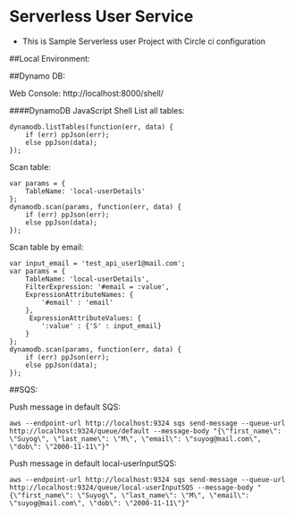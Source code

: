 # Serverless User Service

- This is Sample Serverless user Project with Circle ci configuration


##Local Environment:

##Dynamo DB:

Web Console: http://localhost:8000/shell/

####DynamoDB JavaScript Shell
List all tables:

```
dynamodb.listTables(function(err, data) {
    if (err) ppJson(err); 
    else ppJson(data); 
});
```

Scan table:

```
var params = {
    TableName: 'local-userDetails'
};
dynamodb.scan(params, function(err, data) {
    if (err) ppJson(err); 
    else ppJson(data);
});
```

Scan table by email:

```
var input_email = 'test_api_user1@mail.com';
var params = {
    TableName: 'local-userDetails',
    FilterExpression: '#email = :value',
    ExpressionAttributeNames: { 
        '#email' : 'email'
    },
     ExpressionAttributeValues: {   
        ':value' : {'S' : input_email}
    }
};
dynamodb.scan(params, function(err, data) {
    if (err) ppJson(err); 
    else ppJson(data);
});
```

##SQS:

Push message in default SQS:

```
aws --endpoint-url http://localhost:9324 sqs send-message --queue-url http://localhost:9324/queue/default --message-body "{\"first_name\": \"Suyog\", \"last_name\": \"M\", \"email\": \"suyog@mail.com\", \"dob\": \"2000-11-11\"}"

```

Push message in default local-userInputSQS:

```
aws --endpoint-url http://localhost:9324 sqs send-message --queue-url http://localhost:9324/queue/local-userInputSQS --message-body "{\"first_name\": \"Suyog\", \"last_name\": \"M\", \"email\": \"suyog@mail.com\", \"dob\": \"2000-11-11\"}"

```
